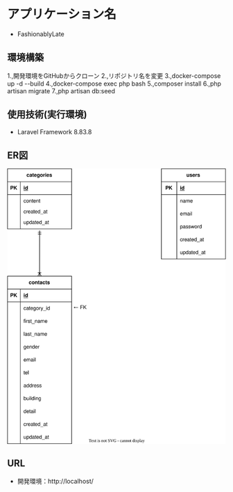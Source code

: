 # アプリケーション名
- FashionablyLate
## 環境構築
1.,開発環境をGitHubからクローン
2.,リポジトリ名を変更
3.,docker-compose up -d --build
4.,docker-compose exec php bash
5.,composer install
6.,php artisan migrate
7.,php artisan db:seed


## 使用技術(実行環境)
- Laravel Framework 8.83.8

## ER図
![ER図](./docs/er_diagram.svg)

## URL
- 開発環境：http://localhost/